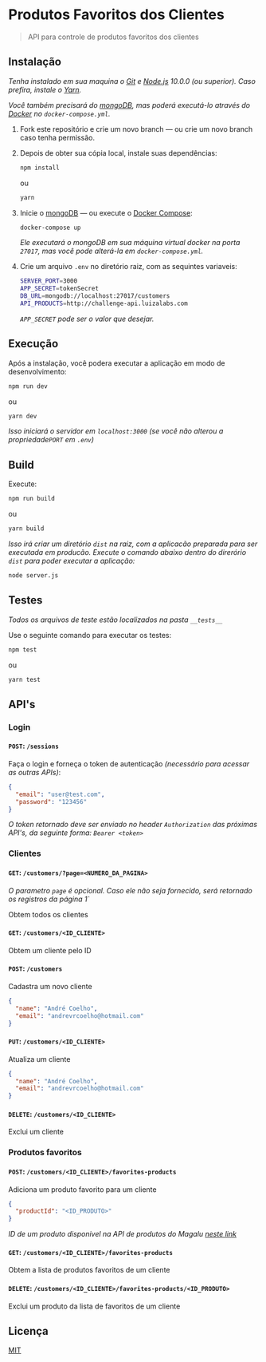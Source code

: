 # Produtos Favoritos dos Clientes

> API para controle de produtos favoritos dos clientes

## Instalação

_Tenha instalado em sua maquina o [Git](http://git-scm.com/) e [Node.js](http://nodejs.org/) 10.0.0 (ou superior). Caso prefira, instale o [Yarn](https://yarnpkg.com/)._

_Você também precisará do [mongoDB](https://www.mongodb.com/), mas poderá executá-lo através do [Docker](https://www.docker.com/) no `docker-compose.yml`._

1. Fork este repositório e crie um novo branch — ou crie um novo branch caso tenha permissão.

2. Depois de obter sua cópia local, instale suas dependências:

   ```sh
   npm install
   ```

   ou

   ```sh
   yarn
   ```

3. Inicie o [mongoDB](https://www.mongodb.com/) — ou execute o [Docker Compose](https://docs.docker.com/compose/):

   ```sh
   docker-compose up
   ```

   _Ele executará o mongoDB em sua máquina virtual docker na porta `27017`, mas você pode alterá-la em `docker-compose.yml`._

4. Crie um arquivo `.env` no diretório raiz, com as sequintes variaveis:

   ```sh
   SERVER_PORT=3000
   APP_SECRET=tokenSecret
   DB_URL=mongodb://localhost:27017/customers
   API_PRODUCTS=http://challenge-api.luizalabs.com
   ```

   _`APP_SECRET` pode ser o valor que desejar._

## Execução

Após a instalação, você podera executar a aplicação em modo de desenvolvimento:

```sh
npm run dev
```

ou

```sh
yarn dev
```

_Isso iniciará o servidor em `localhost:3000` (se você não alterou a propriedade`PORT` em `.env`)_

## Build

Execute:

```sh
npm run build
```

ou

```sh
yarn build
```

_Isso irá criar um diretório `dist` na raiz, com a aplicacão preparada para ser executada em producão. Execute o comando abaixo dentro do direrório `dist` para poder executar a aplicação:_

```sh
node server.js
```

## Testes

_Todos os arquivos de teste estão localizados na pasta `__tests__`_

Use o seguinte comando para executar os testes:

```sh
npm test
```

ou

```sh
yarn test
```

## API's

### Login

#### `POST`: `/sessions`

Faça o login e forneça o token de autenticação _(necessário para acessar as outras APIs)_:

```json
{
  "email": "user@test.com",
  "password": "123456"
}
```

_O token retornado deve ser enviado no header `Authorization` das próximas API's, da seguinte forma: `Bearer <token>`_

### Clientes

#### `GET`: `/customers/?page=<NUMERO_DA_PAGINA>`

_O parametro `page` é opcional. Caso ele não seja fornecido, será retornado os registros da página 1`_

Obtem todos os clientes

#### `GET`: `/customers/<ID_CLIENTE>`

Obtem um cliente pelo ID

#### `POST`: `/customers`

Cadastra um novo cliente

```json
{
  "name": "André Coelho",
  "email": "andrevrcoelho@hotmail.com"
}
```

#### `PUT`: `/customers/<ID_CLIENTE>`

Atualiza um cliente

```json
{
  "name": "André Coelho",
  "email": "andrevrcoelho@hotmail.com"
}
```

#### `DELETE`: `/customers/<ID_CLIENTE>`

Exclui um cliente

### Produtos favoritos

#### `POST`: `/customers/<ID_CLIENTE>/favorites-products`

Adiciona um produto favorito para um cliente

```json
{
  "productId": "<ID_PRODUTO>"
}
```

_ID de um produto disponivel na API de produtos do Magalu [neste link](http://challenge-api.luizalabs.com/api/product/?page=1)_

#### `GET`: `/customers/<ID_CLIENTE>/favorites-products`

Obtem a lista de produtos favoritos de um cliente

#### `DELETE`: `/customers/<ID_CLIENTE>/favorites-products/<ID_PRODUTO>`

Exclui um produto da lista de favoritos de um cliente

## Licença

[MIT](https://opensource.org/licenses/MIT)
